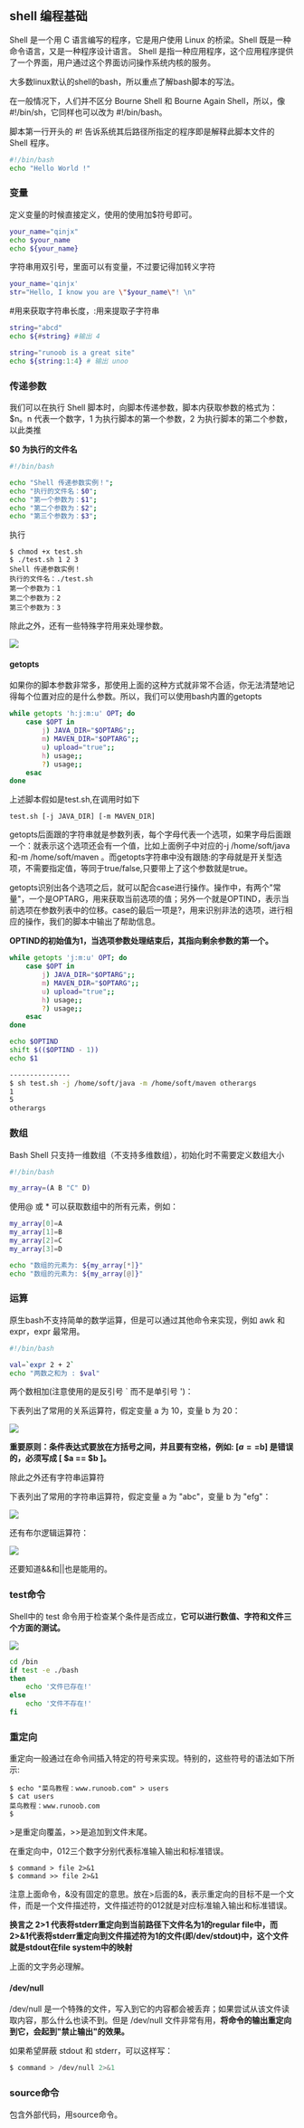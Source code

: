 ## shell 编程基础
Shell 是一个用 C 语言编写的程序，它是用户使用 Linux 的桥梁。Shell 既是一种命令语言，又是一种程序设计语言。
Shell 是指一种应用程序，这个应用程序提供了一个界面，用户通过这个界面访问操作系统内核的服务。

大多数linux默认的shell的bash，所以重点了解bash脚本的写法。

在一般情况下，人们并不区分 Bourne Shell 和 Bourne Again Shell，所以，像 \#!/bin/sh，它同样也可以改为 \#!/bin/bash。

脚本第一行开头的 \#! 告诉系统其后路径所指定的程序即是解释此脚本文件的 Shell 程序。

``` bash
#!/bin/bash
echo "Hello World !"
```

### 变量
定义变量的时候直接定义，使用的使用加$符号即可。

``` bash
your_name="qinjx"
echo $your_name
echo ${your_name}
```

字符串用双引号，里面可以有变量，不过要记得加转义字符

``` bash
your_name='qinjx'
str="Hello, I know you are \"$your_name\"! \n"
```

\#用来获取字符串长度，:用来提取子字符串

``` bash
string="abcd"
echo ${#string} #输出 4

string="runoob is a great site"
echo ${string:1:4} # 输出 unoo
```

### 传递参数
我们可以在执行 Shell 脚本时，向脚本传递参数，脚本内获取参数的格式为：$n。n 代表一个数字，1 为执行脚本的第一个参数，2 为执行脚本的第二个参数，以此类推

**$0 为执行的文件名**

``` bash
#!/bin/bash

echo "Shell 传递参数实例！";
echo "执行的文件名：$0";
echo "第一个参数为：$1";
echo "第二个参数为：$2";
echo "第三个参数为：$3";
```

执行

```
$ chmod +x test.sh
$ ./test.sh 1 2 3
Shell 传递参数实例！
执行的文件名：./test.sh
第一个参数为：1
第二个参数为：2
第三个参数为：3
```

除此之外，还有一些特殊字符用来处理参数。

![](image/bash0.png)

#### getopts
如果你的脚本参数非常多，那使用上面的这种方式就非常不合适，你无法清楚地记得每个位置对应的是什么参数。所以，我们可以使用bash内置的getopts

``` bash
while getopts 'h:j:m:u' OPT; do
    case $OPT in
        j) JAVA_DIR="$OPTARG";;
        m) MAVEN_DIR="$OPTARG";;
        u) upload="true";;
        h) usage;;
        ?) usage;;
    esac
done
```

上述脚本假如是test.sh,在调用时如下

```
test.sh [-j JAVA_DIR] [-m MAVEN_DIR]
```

getopts后面跟的字符串就是参数列表，每个字母代表一个选项，如果字母后面跟一个：就表示这个选项还会有一个值，比如上面例子中对应的-j /home/soft/java 和-m /home/soft/maven 。而getopts字符串中没有跟随:的字母就是开关型选项，不需要指定值，等同于true/false,只要带上了这个参数就是true。

getopts识别出各个选项之后，就可以配合case进行操作。操作中，有两个"常量"，一个是OPTARG，用来获取当前选项的值；另外一个就是OPTIND，表示当前选项在参数列表中的位移。case的最后一项是?，用来识别非法的选项，进行相应的操作，我们的脚本中输出了帮助信息。

**OPTIND的初始值为1，当选项参数处理结束后，其指向剩余参数的第一个。**

``` bash
while getopts 'j:m:u' OPT; do
    case $OPT in
        j) JAVA_DIR="$OPTARG";;
        m) MAVEN_DIR="$OPTARG";;
        u) upload="true";;
        h) usage;;
        ?) usage;;
    esac
done

echo $OPTIND
shift $(($OPTIND - 1))
echo $1

---------------
$ sh test.sh -j /home/soft/java -m /home/soft/maven otherargs
1
5
otherargs
```

### 数组
Bash Shell 只支持一维数组（不支持多维数组），初始化时不需要定义数组大小

``` bash
#!/bin/bash

my_array=(A B "C" D)
```

使用@ 或 * 可以获取数组中的所有元素，例如：

``` bash
my_array[0]=A
my_array[1]=B
my_array[2]=C
my_array[3]=D

echo "数组的元素为: ${my_array[*]}"
echo "数组的元素为: ${my_array[@]}"
```

### 运算
原生bash不支持简单的数学运算，但是可以通过其他命令来实现，例如 awk 和 expr，expr 最常用。

``` bash
#!/bin/bash

val=`expr 2 + 2`
echo "两数之和为 : $val"
```

两个数相加(注意使用的是反引号 \` 而不是单引号 ')：

下表列出了常用的关系运算符，假定变量 a 为 10，变量 b 为 20：

![](image/bash1.png)

**重要原则：条件表达式要放在方括号之间，并且要有空格，例如: [$a==$b] 是错误的，必须写成 [ $a == $b ]。**

除此之外还有字符串运算符

下表列出了常用的字符串运算符，假定变量 a 为 "abc"，变量 b 为 "efg"：

![](image/bash2.png)

还有布尔逻辑运算符：

![](image/bash3.png)

还要知道&&和||也是能用的。

### test命令
Shell中的 test 命令用于检查某个条件是否成立，**它可以进行数值、字符和文件三个方面的测试。**

![](image/bash4.png)

``` bash
cd /bin
if test -e ./bash
then
    echo '文件已存在!'
else
    echo '文件不存在!'
fi
```

### 重定向
重定向一般通过在命令间插入特定的符号来实现。特别的，这些符号的语法如下所示:

```
$ echo "菜鸟教程：www.runoob.com" > users
$ cat users
菜鸟教程：www.runoob.com
$
```

\>是重定向覆盖，\>\>是追加到文件末尾。

在重定向中，012三个数字分别代表标准输入输出和标准错误。

```
$ command > file 2>&1
$ command >> file 2>&1
```

注意上面命令，&没有固定的意思。放在>后面的&，表示重定向的目标不是一个文件，而是一个文件描述符，文件描述符的012就是对应标准输入输出和标准错误。

**换言之 2>1 代表将stderr重定向到当前路径下文件名为1的regular file中，而2>&1代表将stderr重定向到文件描述符为1的文件(即/dev/stdout)中，这个文件就是stdout在file system中的映射**

上面的文字务必理解。

#### /dev/null
/dev/null 是一个特殊的文件，写入到它的内容都会被丢弃；如果尝试从该文件读取内容，那么什么也读不到。但是 /dev/null 文件非常有用，**将命令的输出重定向到它，会起到"禁止输出"的效果。**

如果希望屏蔽 stdout 和 stderr，可以这样写：

``` bash
$ command > /dev/null 2>&1
```

### source命令
包含外部代码，用source命令。
